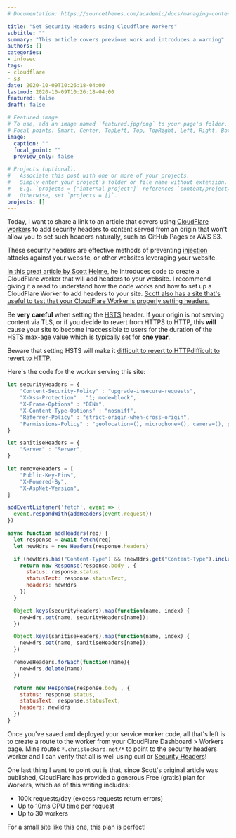 ```yaml
---
# Documentation: https://sourcethemes.com/academic/docs/managing-content/

title: "Set Security Headers using Cloudflare Workers"
subtitle: ""
summary: "This article covers previous work and introduces a warning"
authors: []
categories:
- infosec
tags:
- cloudflare
- s3
date: 2020-10-09T10:26:18-04:00
lastmod: 2020-10-09T10:26:18-04:00
featured: false
draft: false

# Featured image
# To use, add an image named `featured.jpg/png` to your page's folder.
# Focal points: Smart, Center, TopLeft, Top, TopRight, Left, Right, BottomLeft, Bottom, BottomRight.
image:
  caption: ""
  focal_point: ""
  preview_only: false

# Projects (optional).
#   Associate this post with one or more of your projects.
#   Simply enter your project's folder or file name without extension.
#   E.g. `projects = ["internal-project"]` references `content/project/deep-learning/index.md`.
#   Otherwise, set `projects = []`.
projects: []
---
```


Today, I want to share a link to an article that covers using [CloudFlare
workers][cfworkers] to add security headers to content served from an origin
that won't allow you to set such headers naturally, such as GitHub Pages or AWS
S3.

These security headers are effective methods of preventing
[injection][owasp-injection] attacks against your website, or other websites
leveraging your website. 

[In this great article by Scott Helme][helme], he introduces code to create a
CloudFlare worker that will add headers to your website. I recommend giving it a
read to understand how the code works and how to set up a CloudFlare Worker to
add headers to your site. [Scott also has a site that's useful to test that your
CloudFlare Worker is properly setting headers.][secheaders]


Be __very careful__ when setting the
[HSTS](https://developer.mozilla.org/en-US/docs/Web/HTTP/Headers/Strict-Transport-Security)
header. If your origin is not serving content via TLS, or if you decide to
revert from HTTPS to HTTP, this __will__ cause your site to become inaccessible
to users for the duration of the HSTS max-age value which is typically set for
__one year__.


Beware that setting HSTS will make it [difficult to revert to
HTTP][reverthsts][difficult to revert to HTTP][reverthsts].

Here's the code for the worker serving this site:

```javascript
let securityHeaders = {
    "Content-Security-Policy" : "upgrade-insecure-requests",
    "X-Xss-Protection" : "1; mode=block",
    "X-Frame-Options" : "DENY",
    "X-Content-Type-Options" : "nosniff",
    "Referrer-Policy" : "strict-origin-when-cross-origin",
    "Permissions-Policy" : "geolocation=(), microphone=(), camera=(), payment=()",
}

let sanitiseHeaders = {
    "Server" : "Server",
}

let removeHeaders = [
    "Public-Key-Pins",
    "X-Powered-By",
    "X-AspNet-Version",
]

addEventListener('fetch', event => {
  event.respondWith(addHeaders(event.request))
})

async function addHeaders(req) {
  let response = await fetch(req)
  let newHdrs = new Headers(response.headers)

  if (newHdrs.has("Content-Type") && !newHdrs.get("Content-Type").includes("text/html")) {
    return new Response(response.body , {
      status: response.status,
      statusText: response.statusText,
      headers: newHdrs
    })
  }

  Object.keys(securityHeaders).map(function(name, index) {
    newHdrs.set(name, securityHeaders[name]);
  })

  Object.keys(sanitiseHeaders).map(function(name, index) {
    newHdrs.set(name, sanitiseHeaders[name]);
  })

  removeHeaders.forEach(function(name){
    newHdrs.delete(name)
  })

  return new Response(response.body , {
    status: response.status,
    statusText: response.statusText,
    headers: newHdrs
  })
}
```

Once you've saved and deployed your service worker code, all that's left is to
create a route to the worker from your CloudFlare Dashboard > Workers page. Mine
routes `*.chrislockard.net/*` to point to the security headers worker and I can
verify that all is well using curl or [Security Headers][secheaders]! 

One last thing I want to point out is that, since Scott's original article was
published, CloudFlare has provided a generous Free (gratis) plan for Workers,
which as of this writing includes:

* 100k requests/day (excess requests return errors)
* Up to 10ms CPU time per request
* Up to 30 workers

For a small site like this one, this plan is perfect!

[cfworkers]: https://workers.cloudflare.com/ 
[owasp-injection]: https://owasp.org/www-project-top-ten/2017/A1_2017-Injection
[helme]: https://scotthelme.co.uk/security-headers-cloudflare-worker/
[reverthsts]: https://serverfault.com/questions/811346/ive-switched-back-from-https-to-http-now-the-page-doesnt-load-in-chrome/811376#811376
[secheaders]: https://securityheaders.com/
[hsts]: https://developer.mozilla.org/en-US/docs/Web/HTTP/Headers/Strict-Transport-Security
